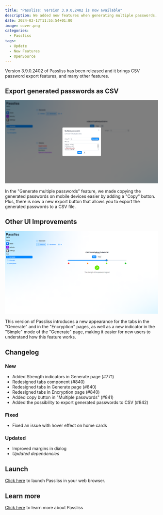 ```yaml
---
title: "Passliss: Version 3.9.0.2402 is now available"
description: We added new features when generating multiple passwords.
date: 2024-02-17T11:55:54+01:00
image: cover.png
categories:
  - Passliss
tags:
  - Update
  - New Features
  - OpenSource
---
```


Version 3.9.0.2402 of Passliss has been released and it brings CSV password export features, and many other features.

## Export generated passwords as CSV

![The new export option in the "Multiple passwords" dialog](2.png)

In the "Generate multiple passwords" feature, we made copying the generated passwords on mobile devices easier by adding a "Copy" button. Plus, there is now a new export button that allows you to export the generated passwords to a CSV file.

## Other UI Improvements

![The new indicators in the Generate page](1.png)

This version of Passliss introduces a new appearance for the tabs in the "Generate" and in the "Encryption" pages, as well as a new indicator in the "Simple" mode of the "Generate" page, making it easier for new users to understand how this feature works.

## Changelog

### New

- Added Strength indicators in Generate page (#771)
- Redesigned tabs component (#840)
- Redesigned tabs in Generate page (#840)
- Redesigned tabs in Encryption page (#840)
- Added copy button in "Multiple passwords" (#841)
- Added the possibility to export generated passwords to CSV (#842)

### Fixed

- Fixed an issue with hover effect on home cards

### Updated

- Improved margins in dialog
- _Updated dependencies_

## Launch

[Click here](https://passliss.leocorporation.dev/) to launch Passliss in your web browser.

## Learn more

[Click here](https://leocorporation.dev/store/passliss) to learn more about Passliss
